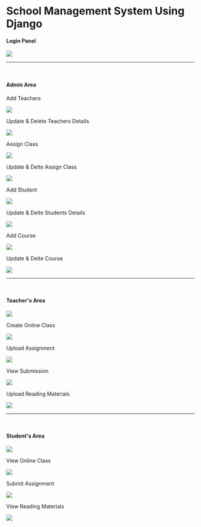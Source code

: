<h1> School Management System Using Django </h1>

<h4>Login Panel</h4>

<img src="img/login.png">
<hr>
<br>
<h4>Admin Area</h4>
<p>Add Teachers</p>
<img src="img/add_teacher.png">
<p>Update & Delete Teachers Details</p>
<img src="img/update_teachers.png">
<p>Assign Class</p>
<img src="img/assign_class.png">
<p>Update & Delte Assign Class</p>
<img src="img/view_assign_class.png">
<p>Add Student</p> 
<img src="img/add_student.png">
<p>Update & Delte Students Details</p>
<img src="img/view_student.png">
<p>Add Course</p>
<img src="img/add_course.png">
<p>Update & Delte Course</p>
<img src="img/view_course.png">
<hr>
<br>
<h4>Teacher's Area</h4>
<img src="img/teacher_home.png">
<p>Create Online Class</p>
<img src="img/teacher_class.png">
<p>Upload Assignment</p></p>
<img src="img/teacher_assignment_create.png">
<p>View Submission</p>
<img src="img/view_submission.png">
<p>Upload Reading Materials</p>
<img src="img/upload_reading.png">
<hr>
<br>
<h4>Student's Area</h4>
<img src="img/student_home.png">
<p>View Online Class</p>
<img src="img/online_class.png">
<p>Submit Assignment</p>
<img src="img/assignment_submit.png">
<p>View Reading Materials</p>
<img src="img/reading_met.png">